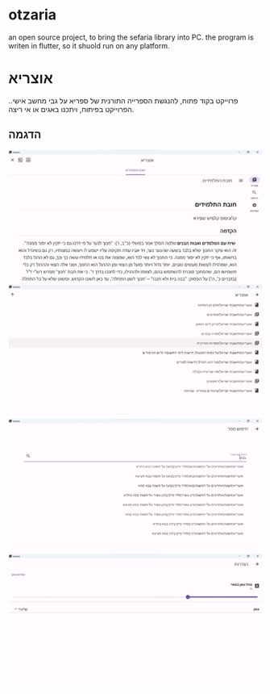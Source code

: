 # otzaria

an open source project, to bring the sefaria library into PC. the program is writen in flutter, so it shuold run on any platform.

# אוצריא

.פרוייקט בקוד פתוח, להנגשת הספרייה התורנית של ספריא על גבי מחשב אישי. הפרוייקט בפיתוח, ויתכנו באגים או אי ריצה.

## הדגמה
![alt text](image-2.png)
![alt text](image-3.png)
![alt text](image-4.png)
![alt text](image-5.png)

